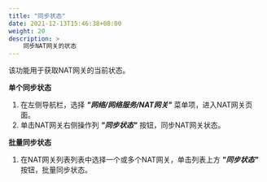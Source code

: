 ```yaml
---
title: "同步状态"
date: 2021-12-13T15:46:38+08:00
weight: 20
description: >
    同步NAT网关的状态
---
```


该功能用于获取NAT网关的当前状态。

**单个同步状态**

1. 在左侧导航栏，选择 **_"网络/网络服务/NAT网关"_** 菜单项，进入NAT网关页面。
2. 单击NAT网关右侧操作列 **_"同步状态"_** 按钮，同步NAT网关状态。

**批量同步状态**

1. 在NAT网关列表列表中选择一个或多个NAT网关，单击列表上方 **_"同步状态"_** 按钮，批量同步状态。 